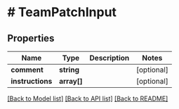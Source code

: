 # # TeamPatchInput

## Properties

Name | Type | Description | Notes
------------ | ------------- | ------------- | -------------
**comment** | **string** |  | [optional]
**instructions** | **array[]** |  | [optional]

[[Back to Model list]](../../README.md#models) [[Back to API list]](../../README.md#endpoints) [[Back to README]](../../README.md)
